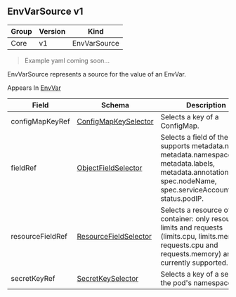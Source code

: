 ## EnvVarSource v1

Group        | Version     | Kind
------------ | ---------- | -----------
Core | v1 | EnvVarSource

> Example yaml coming soon...



EnvVarSource represents a source for the value of an EnvVar.

<aside class="notice">
Appears In  <a href="#envvar-v1">EnvVar</a> </aside>

Field        | Schema     | Description
------------ | ---------- | -----------
configMapKeyRef | [ConfigMapKeySelector](#configmapkeyselector-v1) | Selects a key of a ConfigMap.
fieldRef | [ObjectFieldSelector](#objectfieldselector-v1) | Selects a field of the pod: supports metadata.name, metadata.namespace, metadata.labels, metadata.annotations, spec.nodeName, spec.serviceAccountName, status.podIP.
resourceFieldRef | [ResourceFieldSelector](#resourcefieldselector-v1) | Selects a resource of the container: only resources limits and requests (limits.cpu, limits.memory, requests.cpu and requests.memory) are currently supported.
secretKeyRef | [SecretKeySelector](#secretkeyselector-v1) | Selects a key of a secret in the pod's namespace

